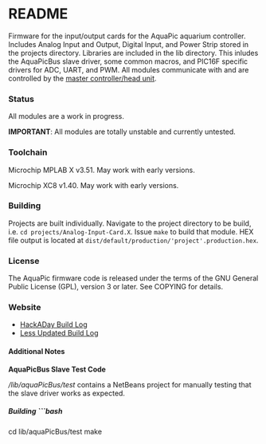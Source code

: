 README
======
Firmware for the input/output cards for the AquaPic aquarium controller. Includes Analog Input and Output, Digital Input, and Power Strip stored in the projects directory. Libraries are included in the lib directory. This inludes the AquaPicBus slave driver, some common macros, and PIC16F specific drivers for ADC, UART, and PWM. All modules communicate with and are controlled by the [master controller/head unit](https://github.com/AquaPic/AquaPicController).

### Status
All modules are a work in progress. 

**IMPORTANT**: All modules are totally unstable and currently untested.

### Toolchain
Microchip MPLAB X v3.51. May work with early versions.

Microchip XC8 v1.40. May work with early versions.

### Building
Projects are built individually. Navigate to the project directory to be build, i.e. `cd projects/Analog-Input-Card.X`. Issue `make` to build that module. HEX file output is located at `dist/default/production/'project'.production.hex`.

### License
The AquaPic firmware code is released under the terms of the GNU General Public License (GPL), version 3 or later. See COPYING for details.

### Website
 * [HackADay Build Log](https://hackaday.io/project/1436-aquapic-aquarium-controller)
 * [Less Updated Build Log](https://sites.google.com/site/aquapicbuildlog/)

#### Additional Notes
**AquaPicBus Slave Test Code**

_/lib/aquaPicBus/test_ contains a NetBeans project for manually testing that the slave driver works as expected.
##### Building ```bash
cd lib/aquaPicBus/test
make
```
